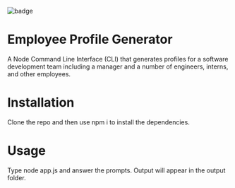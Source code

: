 ![badge](https://img.shields.io/github/languages/top/maximilliancharlemagne/profile-generator)
 
# Employee Profile Generator
 
A Node Command Line Interface (CLI) that generates profiles for a software development team including a manager and a number of engineers, interns, and other employees.

# Installation
Clone the repo and then use npm i to install the dependencies.
 
# Usage
Type node app.js and answer the prompts. Output will appear in the output folder.
 
